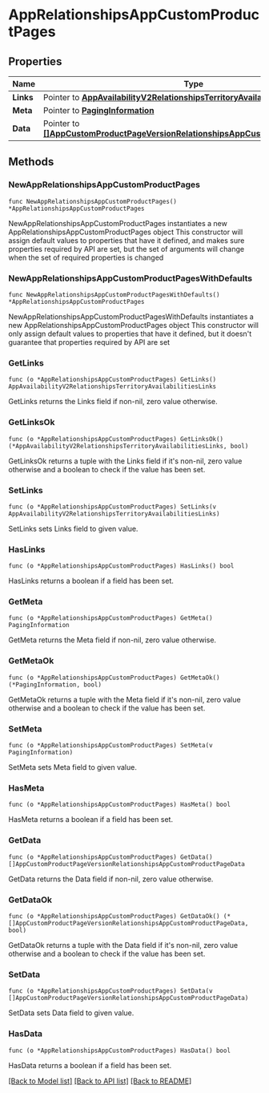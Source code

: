 # AppRelationshipsAppCustomProductPages

## Properties

Name | Type | Description | Notes
------------ | ------------- | ------------- | -------------
**Links** | Pointer to [**AppAvailabilityV2RelationshipsTerritoryAvailabilitiesLinks**](AppAvailabilityV2RelationshipsTerritoryAvailabilitiesLinks.md) |  | [optional] 
**Meta** | Pointer to [**PagingInformation**](PagingInformation.md) |  | [optional] 
**Data** | Pointer to [**[]AppCustomProductPageVersionRelationshipsAppCustomProductPageData**](AppCustomProductPageVersionRelationshipsAppCustomProductPageData.md) |  | [optional] 

## Methods

### NewAppRelationshipsAppCustomProductPages

`func NewAppRelationshipsAppCustomProductPages() *AppRelationshipsAppCustomProductPages`

NewAppRelationshipsAppCustomProductPages instantiates a new AppRelationshipsAppCustomProductPages object
This constructor will assign default values to properties that have it defined,
and makes sure properties required by API are set, but the set of arguments
will change when the set of required properties is changed

### NewAppRelationshipsAppCustomProductPagesWithDefaults

`func NewAppRelationshipsAppCustomProductPagesWithDefaults() *AppRelationshipsAppCustomProductPages`

NewAppRelationshipsAppCustomProductPagesWithDefaults instantiates a new AppRelationshipsAppCustomProductPages object
This constructor will only assign default values to properties that have it defined,
but it doesn't guarantee that properties required by API are set

### GetLinks

`func (o *AppRelationshipsAppCustomProductPages) GetLinks() AppAvailabilityV2RelationshipsTerritoryAvailabilitiesLinks`

GetLinks returns the Links field if non-nil, zero value otherwise.

### GetLinksOk

`func (o *AppRelationshipsAppCustomProductPages) GetLinksOk() (*AppAvailabilityV2RelationshipsTerritoryAvailabilitiesLinks, bool)`

GetLinksOk returns a tuple with the Links field if it's non-nil, zero value otherwise
and a boolean to check if the value has been set.

### SetLinks

`func (o *AppRelationshipsAppCustomProductPages) SetLinks(v AppAvailabilityV2RelationshipsTerritoryAvailabilitiesLinks)`

SetLinks sets Links field to given value.

### HasLinks

`func (o *AppRelationshipsAppCustomProductPages) HasLinks() bool`

HasLinks returns a boolean if a field has been set.

### GetMeta

`func (o *AppRelationshipsAppCustomProductPages) GetMeta() PagingInformation`

GetMeta returns the Meta field if non-nil, zero value otherwise.

### GetMetaOk

`func (o *AppRelationshipsAppCustomProductPages) GetMetaOk() (*PagingInformation, bool)`

GetMetaOk returns a tuple with the Meta field if it's non-nil, zero value otherwise
and a boolean to check if the value has been set.

### SetMeta

`func (o *AppRelationshipsAppCustomProductPages) SetMeta(v PagingInformation)`

SetMeta sets Meta field to given value.

### HasMeta

`func (o *AppRelationshipsAppCustomProductPages) HasMeta() bool`

HasMeta returns a boolean if a field has been set.

### GetData

`func (o *AppRelationshipsAppCustomProductPages) GetData() []AppCustomProductPageVersionRelationshipsAppCustomProductPageData`

GetData returns the Data field if non-nil, zero value otherwise.

### GetDataOk

`func (o *AppRelationshipsAppCustomProductPages) GetDataOk() (*[]AppCustomProductPageVersionRelationshipsAppCustomProductPageData, bool)`

GetDataOk returns a tuple with the Data field if it's non-nil, zero value otherwise
and a boolean to check if the value has been set.

### SetData

`func (o *AppRelationshipsAppCustomProductPages) SetData(v []AppCustomProductPageVersionRelationshipsAppCustomProductPageData)`

SetData sets Data field to given value.

### HasData

`func (o *AppRelationshipsAppCustomProductPages) HasData() bool`

HasData returns a boolean if a field has been set.


[[Back to Model list]](../README.md#documentation-for-models) [[Back to API list]](../README.md#documentation-for-api-endpoints) [[Back to README]](../README.md)


